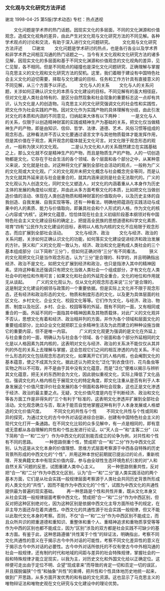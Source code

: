 ### 文化观与文化研究方法评述
谢龙
1998-04-25
第5版(学术动态)
专栏：热点透视

　　文化问题是学术界的热门话题。因现实文化的多层面，不同的文化渊源和价值观念，造成文化视角的差异，由此产生对文化观与文化研究方法的不同见解。各种学术观点的讨论和交流，有助于深入进行文化问题研究。
　　文化观与文化研究方法评述
　　□谢龙
　　文化问题是学术研讨的热点，也是各行各业以及学术界和非学术界之间相互沟通的热门话题之一。当今有关文化观和文化研究方法的诸多见解，因现实文化的多层面和基于不同文化渊源和价值观念的文化视角的差异，见仁见智，各不相同。但是不同观点的碰撞也是深化文化问题研究、正确理解与掌握马克思主义的文化观和文化研究方法的契机。这里，我们着眼于建设有中国特色社会主义文化的迫切需要，择取与文化建设的目标、任务和工作方针具有直接意义的不同见解，从三个方面予以评述。
　　文化与人的关系
　　文化与人的关系问题，关涉如何正确认识文化的本质与文化建设的目标。不同见解有的虽大相径庭，但对文化是人类社会特有的、是区分自然现象和社会现象的重要标志这一点却有共识，认为文化是人的创造物。马克思主义的文化研究强调文化的社会性和实践性，把文化作为社会实践的产物。因对文化作为实践产物的具体理解有分歧，由此引发对文化的本质和内涵的不同意见，归纳起来大体有以下两种：
　　一是文化与人的关系，仅限于以创造精神财富的实践或精神生产为基础的关系，把文化仅当做精神生产的产物，即是由知识、信仰、哲学、法律、道德、艺术、风俗习惯等组成的观念形态。这种看法并不否认文化要通过语言文字与其他物质载体才能发挥作用，但是其价值在于观念，离开观念的载体就无文化可言。对文化限于观念形态的观点，一般称为狭义的文化观。
　　二是认为文化和人的关系既然建立在实践基础之上，那么文化就不仅是精神生产的产物，而且是物质生产的产物。人的一切创造物都是文化，它存在于社会生活的各个领域、各个层面和各个部分之中，从某种意义来说，文化就是社会。对这种将文化扩展到全部社会活动的观点，一般称为广义的文化观或大文化观。广义的文化观并未把文化概念与社会概念完全等同，而是认为文化就其外延来说与社会是重合的，就其内涵来说则是社会无法取代的。广义的文化观认为人创造文化，同时文化又塑造人，对文化的内涵着重从人本身作为历史主体的发展的角度给以规定，并由此从多方面考察文化的本质，比如把文化当做创造价值的活动、体现在人类创造物质和精神财富的价值取向中，以及历史主体的自我创造、自我发展、自我实现等等。还有一种看法，明确地把蕴涵在实践活动与成果中的人的素质、能力与价值取向，即兼具社会和个人形式的人格，作为文化的核心内容或“内核”。这种文化蕴意，恰恰体现在社会主义初级阶段基本纲领对有中国特色社会主义文化建设目标的确定上，把提高全民族的思想道德和科学文化素质、培育“四有”公民作为文化建设的目标，表明以人格为内核的文化不应局限于观念形态，而应扩展到全部社会活动。
　　文化与经济、政治
　　文化与经济、政治的关系问题，关涉如何正确认识文化的功能，如何落实文化建设促进经济和政治发展的方针。狭义和广义的文化观一致认为，经济、政治和文化是构成人类社会的三个基本组成部分（以下简称“三分”），但如何正确对待“三分”有不同看法。
　　狭义的文化观把文化只是当作观念形态，认为“三分”是合理的、科学的，并且明确指出经济、政治不是文化，如把文化扩展到经济和政治，也只是指渗入其中的精神因素。坚持这种看法还强调只有把文化当做人类社会一个组成部分，才有文化在人类社会中的地位和作用可言；如果文化和社会的外延完全重合，文化的地位和作用就无从谈起。
　　广义的文化观认为，仅从文化的观念形态来说“三分”是合理的，这是制定文化建设的纲领与政策的一个重要依据。但是实际上文化并不限于观念形态，还有经济和政治形态的文化、物质和制度形态的文化，以及更为具体层面的社区文化、乡村文化、企业文化、校园文化等等。它们作为文化，与经济、政治、物质、制度以及社区、乡村、企业、校园等等的外延，既有不同的一面，又有相同或重合的一面。外延不同的一面指其中精神因素及其物质载体，对此广义的文化观并不否认，思想文化有着和经济、政治相并列的方面，并作为各个领域和层面文化的重要组成部分，比如企业文化就把职工业余精神生活及为此而建立的种种设施当做它的重要内容，但不是唯一内容。
　　广义的文化观更为强调的是文化在外延上与社会重合的一面，明确认为与社会各个领域、各个层面和各个部分外延相同的文化是以人格因素为其内核的，这表明对文化与经济、政治的关系决不能仅仅从其并列的外在的关系上去理解与掌握，这会忽视它们之间的相互渗透的内在关系。不论什么形态的文化包括观念形态的文化，如果离开它们的人格内核，也会阉割文化的基本蕴意，使之不成其为文化。据此还认为把文化“泛化”到衣食住行、花鸟鱼虫等实物之所以不可取，并不是由于其中没有文化蕴意，而是“泛化”便难以揭示与辨析其文化蕴意，把无关的东西附会为文化，因此貌似重视文化，实际上降低了文化品位。强调文化的人格内核在于展现文化的特定角度，即文化注重从是否有利于人本身发展这个价值尺度评价社会发展的各个侧面和各种社会现象，这也正是文化渗透于经济、政治的最主要之点。无疑，文化价值尺度是内在于判断经济、政治和文化等各方面工作是非得失的“三个有利于”标准的，这表明文化渗透并扩展到全部社会活动。文化观念确立与否，取决于能否自觉地掌握这种有利于人本身发展或人格塑造的文化价值尺度。
　　不同文化的共性与个性
　　不同文化共性与个性或同和异的探究，为通过文化的古今中外对话促进综合创新，创建有中国特色社会主义的现代文化打开一条通路。在不同文化比较的众多见解中，有一点是相同的，即有意或无意都从各自理解的共性和个性出发进行论证。以“天人合一”和“主客二分”（以下简称“合一”和“二分”）作为中西文化的区别能否成立的论争为例，对共性和个性有不同的思路。
　　一种思路侧重个性，赞成把“合一”和“二分”作为中西文化区别，认为这是从文化本身的价值理想、思维方式层面考察源于中西各自特殊的历史背景所形成的中西文化的“个性”，并用这种本世纪前期就已提出过的论点，重新梳理、开发典籍文本中有现实价值内容，参与由全球性生态环境危机引发的对“人和自然关系”问题的反思，试图重建人类中心主义。
　　另一种思路侧重共性，反对把“合一”和“二分”作为中西文化区别，认为“合一”和“二分”是人类实践活动的两个基本方面，它们是从社会实践一般规律层面考察源于人类社会共同历史背景所形成的人类文化的“共性”，因而不能作为中西文化的“个性”，试图为中西文化的共通性提供最为普遍的现实基础。
　　再一种思路是个性和共性并重，既从文化本身又从社会实践一般规律层面考察中西文化，赞成把“合一”和“二分”作为中西区别，但反对把这种区别绝对化，因为这种区别是依据中西文化主导方面所给予的规定，在非主导方面还存在着共通性。中西文化的共通性源于社会实践一般规律，但又不能以此取代文化本身的考察。否则，不仅“合一”和“二分”作为中西区别不能成立，而且众所共识的把重道德和重知识、重整体和重个人、重精神追求和重物质享受等等作为中西的区别也都不能成立，因为“区别”涉及的双方都是社会实践不可缺少的基本方面。有鉴于此，这种思路遵循“共性寓于个性”的辩证法，明确指出，考察不同文化共通性的意义在于揭示古今中外对话的可能性，考察不同文化差异性的意义在于揭示古今中外对话的必要性。古今中外对话所依托的不仅有使古今中外相沟通的社会一般规律，还有制约时代和地域的间距与差异的社会特殊规律，掌握社会的一般和特殊规律才能立足现实，以我为主，对历史文化和外国文化给以正确定位。这样便可走出由于定位不明、企望“现成拿来”而导致的肯定一切和否定一切的误区，并且摆脱偏狭“个性”和抽象“共性”的束缚，把共性和个性具体地历史地统一起来，做到广开思路，从多方面开发优秀的和有益的文化资源。这也显示了马克思主义的唯物辩证法和唯物史观在文化研究与文化建设中的理论优势。
